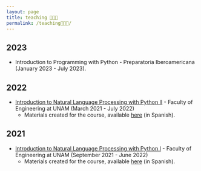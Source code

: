 ```yaml
---
layout: page
title: teaching 🧑🏽‍🏫
permalink: /teaching🧑🏽‍🏫/
---
```


## 2023

- Introduction to Programming with Python - Preparatoria Iberoamericana (January 2023 - July 2023).

## 2022

- [Introduction to Natural Language Processing with Python II](https://juanmvsa.github.io/docs/Curso%20II.pdf) - Faculty of Engineering at UNAM (March 2021 - July 2022)
  - Materials created for the course, available [here](https://github.com/juanmvsa/CursoPLN2-UNAM) (in Spanish).

## 2021

- [Introduction to Natural Language Processing with Python I](https://juanmvsa.github.io/docs/Curso%20I.pdf) - Faculty of Engineering at UNAM (September 2021 - June 2022)
  - Materials created for the course, available [here](https://github.com/juanmvsa/CursoPLN-UNAM) (in Spanish).
